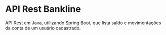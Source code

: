 # API Rest Bankline

API Rest em Java, utilizando Spring Boot, que lista saldo e movimentações da conta de um usuário cadastrado.

